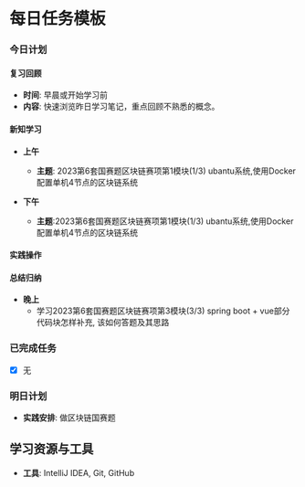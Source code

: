 # 每日任务模板

### 今日计划

#### 复习回顾

- **时间**: 早晨或开始学习前
- **内容**: 快速浏览昨日学习笔记，重点回顾不熟悉的概念。

#### 新知学习

- **上午**
    - **主题**: 2023第6套国赛题区块链赛项第1模块(1/3) ubantu系统,使用Docker配置单机4节点的区块链系统


- **下午**
    - **主题**:2023第6套国赛题区块链赛项第1模块(1/3) ubantu系统,使用Docker配置单机4节点的区块链系统

#### 实践操作

#### 总结归纳

- **晚上**
    - 学习2023第6套国赛题区块链赛项第3模块(3/3) spring boot + vue部分代码块怎样补充, 该如何答题及其思路

### 已完成任务

- [x] 无

### 明日计划

- **实践安排**: 做区块链国赛题

## 学习资源与工具

- **工具**: IntelliJ IDEA, Git, GitHub
